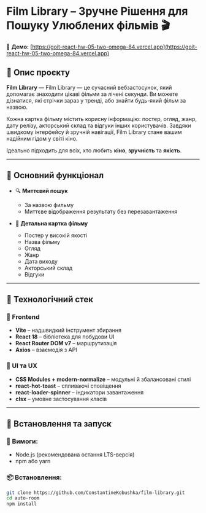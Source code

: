 # Film Library – Зручне Рішення для Пошуку Улюблених фільмів 🎬

🔗 **Демо:** [https://goit-react-hw-05-two-omega-84.vercel.app](https://goit-react-hw-05-two-omega-84.vercel.app)

## 🔎 Опис проєкту

**Film Library** — Film Library — це сучасний вебзастосунок, який допомагає знаходити цікаві фільми за лічені секунди. Ви можете дізнатися, які стрічки зараз у тренді, або знайти будь-який фільм за назвою.

Кожна картка фільму містить корисну інформацію: постер, огляд, жанр, дату релізу, акторський склад та відгуки інших користувачів. Завдяки швидкому інтерфейсу й зручній навігації, Film Library стане вашим надійним гідом у світі кіно.

Ідеально підходить для всіх, хто любить **кіно**, **зручність** та **якість**.

---

## 🌟 Основний функціонал

- 🔍 **Миттєвий пошук**

  - За назвою фильму
  - Миттєве відображення результату без перезавантаження

- 📄 **Детальна картка фільму**

  - Постер у високій якості
  - Назва фільму
  - Огляд
  - Жанр
  - Дата виходу
  - Акторський склад
  - Відгуки

---

## 🧰 Технологічний стек

### 🔨 Frontend

- **Vite** – надшвидкий інструмент збирання
- **React 18** – бібліотека для побудови UI
- **React Router DOM v7** – маршрутизація
- **Axios** – взаємодія з API

### 🎨 UI та UX

- **CSS Modules + modern-normalize** – модульні й збалансовані стилі
- **react-hot-toast** – спливаючі сповіщення
- **react-loader-spinner** – індикатори завантаження
- **clsx** – умовне застосування класів

---

## 🚀 Встановлення та запуск

### 🔧 Вимоги:

- Node.js (рекомендована остання LTS-версія)
- npm або yarn

### 📦 Встановлення:

```bash
git clone https://github.com/ConstantineKobushka/film-library.git
cd auto-room
npm install
```
